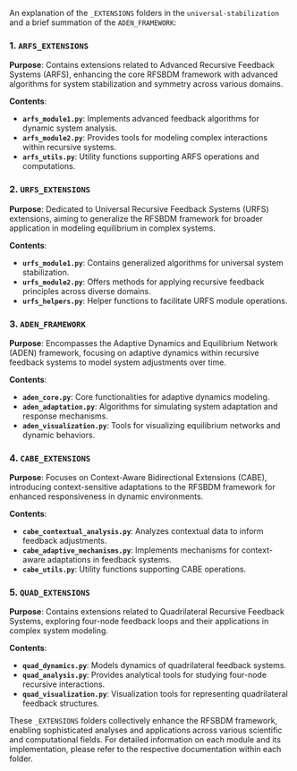 An explanation of the `_EXTENSIONS` folders in the `universal-stabilization` and a brief summation of the `ADEN_FRAMEWORK`:

### 1. `ARFS_EXTENSIONS`

**Purpose**: Contains extensions related to Advanced Recursive Feedback Systems (ARFS), enhancing the core RFSBDM framework with advanced algorithms for system stabilization and symmetry across various domains.

**Contents**:
- **`arfs_module1.py`**: Implements advanced feedback algorithms for dynamic system analysis.
- **`arfs_module2.py`**: Provides tools for modeling complex interactions within recursive systems.
- **`arfs_utils.py`**: Utility functions supporting ARFS operations and computations.

### 2. `URFS_EXTENSIONS`

**Purpose**: Dedicated to Universal Recursive Feedback Systems (URFS) extensions, aiming to generalize the RFSBDM framework for broader application in modeling equilibrium in complex systems.

**Contents**:
- **`urfs_module1.py`**: Contains generalized algorithms for universal system stabilization.
- **`urfs_module2.py`**: Offers methods for applying recursive feedback principles across diverse domains.
- **`urfs_helpers.py`**: Helper functions to facilitate URFS module operations.

### 3. `ADEN_FRAMEWORK`

**Purpose**: Encompasses the Adaptive Dynamics and Equilibrium Network (ADEN) framework, focusing on adaptive dynamics within recursive feedback systems to model system adjustments over time.

**Contents**:
- **`aden_core.py`**: Core functionalities for adaptive dynamics modeling.
- **`aden_adaptation.py`**: Algorithms for simulating system adaptation and response mechanisms.
- **`aden_visualization.py`**: Tools for visualizing equilibrium networks and dynamic behaviors.

### 4. `CABE_EXTENSIONS`

**Purpose**: Focuses on Context-Aware Bidirectional Extensions (CABE), introducing context-sensitive adaptations to the RFSBDM framework for enhanced responsiveness in dynamic environments.

**Contents**:
- **`cabe_contextual_analysis.py`**: Analyzes contextual data to inform feedback adjustments.
- **`cabe_adaptive_mechanisms.py`**: Implements mechanisms for context-aware adaptations in feedback systems.
- **`cabe_utils.py`**: Utility functions supporting CABE operations.

### 5. `QUAD_EXTENSIONS`

**Purpose**: Contains extensions related to Quadrilateral Recursive Feedback Systems, exploring four-node feedback loops and their applications in complex system modeling.

**Contents**:
- **`quad_dynamics.py`**: Models dynamics of quadrilateral feedback systems.
- **`quad_analysis.py`**: Provides analytical tools for studying four-node recursive interactions.
- **`quad_visualization.py`**: Visualization tools for representing quadrilateral feedback structures.

These `_EXTENSIONS` folders collectively enhance the RFSBDM framework, enabling sophisticated analyses and applications across various scientific and computational fields. For detailed information on each module and its implementation, please refer to the respective documentation within each folder. 
